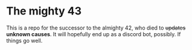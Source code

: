 # The mighty 43
This is a repo for the successor to the almighty 42, who died to ~~updates~~ **unknown causes**. It will hopefully end up as a discord bot, possibly. If things go well.
